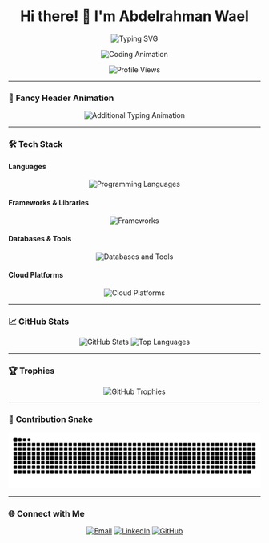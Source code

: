 <h1 align="center">Hi there! 👋 I'm Abdelrahman Wael</h1>

<p align="center">
  <img src="https://readme-typing-svg.herokuapp.com?font=Fira+Code&size=30&pause=1000&color=1DA1F2&width=700&lines=Welcome+to+my+GitHub+Profile!;Passionate+Software+Engineer;Data+Lover+%26+Problem+Solver;Lifelong+Learner+%26+Innovator;Let's+Build+Awesome+Things!" alt="Typing SVG">
</p>

<p align="center">
  <img src="https://media.giphy.com/media/qgQUggAC3Pfv687qPC/giphy.gif" alt="Coding Animation" width="500"/>
</p>

<p align="center">
  <img src="https://komarev.com/ghpvc/?username=AbdoJoker99&style=flat-square&color=blue" alt="Profile Views">
</p>

---

### 🎨 **Fancy Header Animation**
<p align="center">
  <img src="https://readme-typing-svg.herokuapp.com?font=Fira+Code&size=24&duration=3000&pause=800&color=FF5733&center=true&vCenter=true&multiline=true&width=650&height=80&lines=⚡+Coding+is+my+superpower!;🔥+Let's+solve+problems+together!;" alt="Additional Typing Animation">
</p>

---

### 🛠 **Tech Stack**

#### **Languages**
<p align="center">
  <img src="https://skillicons.dev/icons?i=java,python,js,html,css" alt="Programming Languages">
</p>

#### **Frameworks & Libraries**
<p align="center">
  <img src="https://skillicons.dev/icons?i=react,nodejs,bootstrap" alt="Frameworks">
</p>

#### **Databases & Tools**
<p align="center">
  <img src="https://skillicons.dev/icons?i=mysql,postgres,mongodb" alt="Databases and Tools">
</p>

#### **Cloud Platforms**
<p align="center">
  <img src="https://skillicons.dev/icons?i=aws,azure" alt="Cloud Platforms">
</p>

---

### 📈 **GitHub Stats**

<div align="center">
  <img src="https://github-readme-stats.vercel.app/api?username=AbdoJoker99&hide_title=false&hide_rank=false&show_icons=true&include_all_commits=true&count_private=true&disable_animations=false&theme=dracula&locale=en&hide_border=false" height="150" alt="GitHub Stats" />

  <img src="https://github-readme-stats.vercel.app/api/top-langs?username=AbdoJoker99&locale=en&hide_title=false&layout=compact&card_width=320&langs_count=5&theme=dracula&hide_border=false" height="150" alt="Top Languages" />
</div>

---

### 🏆 **Trophies**
<p align="center">
  <img src="https://github-profile-trophy.vercel.app/?username=AbdoJoker99&theme=dracula&row=1&column=6&no-frame=true&margin-w=10" alt="GitHub Trophies">
</p>

---
### 🐍 **Contribution Snake**
<p align="center">
  <img src="https://raw.githubusercontent.com/Platane/snk/output/github-contribution-grid-snake.svg" alt="Contribution Snake Animation">
</p>

---

### 🌐 **Connect with Me**

<p align="center">
  <a href="mailto:202201074@pua.edu.eg"><img src="https://img.shields.io/badge/Email-D14836?style=for-the-badge&logo=gmail&logoColor=white" alt="Email"></a>
  <a href="https://www.linkedin.com/in/abdelrahman-wael-42a232282/"><img src="https://img.shields.io/badge/LinkedIn-0077B5?style=for-the-badge&logo=linkedin&logoColor=white" alt="LinkedIn"></a>
  <a href="https://github.com/AbdoJoker99"><img src="https://img.shields.io/badge/GitHub-171515?style=for-the-badge&logo=github&logoColor=white" alt="GitHub"></a>
</p>

